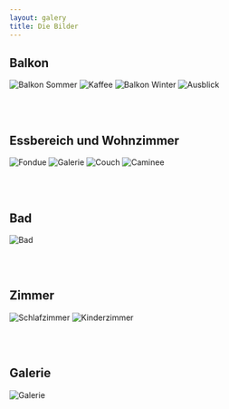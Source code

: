 ```yaml
---
layout: galery
title: Die Bilder
---
```



## Balkon

![Balkon Sommer](/assets/images/banners/balkon-sommer.png)
![Kaffee](/assets/images/banners/garten.png)
![Balkon Winter](/assets/images/banners/balkon-winter.png)
![Ausblick](/assets/images/banners/ausblick-winter.png)

</br>
</br>

## Essbereich und Wohnzimmer

![Fondue](/assets/images/banners/fondue.png)
![Galerie](/assets/images/banners/wohnzimmer-1.png)
![Couch](/assets/images/banners/wohnzimmer-2.png)
![Caminee](/assets/images/banners/fire-2.png)

</br>
</br>

## Bad

![Bad](/assets/images/banners/bad.png)

</br>
</br>

## Zimmer

![Schlafzimmer](/assets/images/banners/schlafzimmer.png)
![Kinderzimmer](/assets/images/banners/kinderzimmer.png)

</br>
</br>

## Galerie

![Galerie](/assets/images/banners/galerie.png)

</br>
</br>





